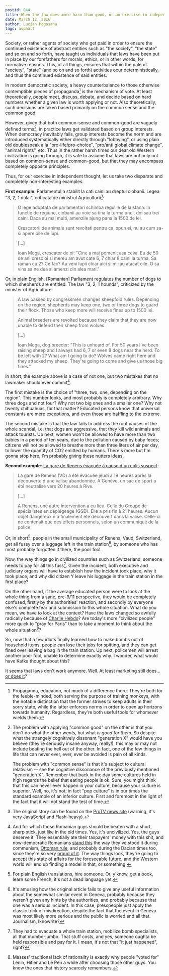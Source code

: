 ```yaml
---
postid: 044
title: When the law does more harm than good, or an exercise in independent thought
date: March 12, 2016
author: Lucian Mogoșanu
tags: asphalt
---
```


Society, or rather agents of society who get paid in order to ensure the
continued existence of abstract entities such as "the society", "the
state" and so on and so forth, have taught us individuals that laws have
been put in place by our forefathers for morals, ethics, or in other
words, for normative reasons. This, of all things, ensures that within
the pale of "society", "state" (and so on and so forth) activities ocur
deterministically, and thus the continued existence of said entities.

In modern democratic society, a heavy counterbalance to those otherwise
contemptible pieces of propaganda[^1] is the mechanism of vote. At least
theoretically, people meet, discuss, debate, and decide based on hard
numbers whether a given law is worth applying or not. Also
theoretically, such decisions are taken based primarily on the common
sense and the common good.

However, given that both common-sense and common-good are vaguely
defined terms[^2], in practice laws get validated based on group
interests. When democracy inevitably fails, group interests become the
norm and are introduced systematically either directly through
"lobbying", or using plain old doublespeak à la "pro-life/pro-choice",
"pro/anti global climate change", "animal rights", etc. Thus in the
rather harsh times our dear old Western civilization is going through,
it is safe to assume that laws are not only not based on common-sense
and common-good, but that they may encompass completely opposite
principles.

Thus, for our exercise in independent thought, let us take two disparate
and completely non-interesting examples.

**First example**: Parlamentul a stabilit la cati caini au dreptul
  ciobanii. Legea "3, 2, 1 dulai", criticata de ministrul
  Agriculturii[^3]:

> O lege adoptata de parlamentari schimba regulile de la stana. In
> functie de regiune, ciobanii au voie sa tina la turma unul, doi sau
> trei caini. Daca au mai multi, amenzile ajung pana la 1500 de lei.
>
> Crescatorii de animale sunt revoltati pentru ca, spun ei, nu au cum
> sa-si apere oile de lupi.
>
> [...]
>
> Ioan Moga, crescator de oi: "Cine a mai pomenit asa ceva. Eu de 50 de
> ani cresc oi si mereu am avut cate 6, 7 chiar 8 caini la turma. Sa
> raman cu 2? Ce fac? Au veni lupii chiar aici si mi-au atacat oile. O
> sa vina sa ne dea si amenzi din alea mari."

Or, in plain English. [Romanian] Parliament regulates the number of dogs
to which shepherds are entitled. The law "3, 2, 1 hounds", criticized by
the minister of Agriculture:

> A law passed by congressmen changes sheepfold rules. Depending on the
> region, shepherds may keep one, two or three dogs to guard their
> flock. Those who keep more will receive fines up to 1500 lei.
>
> Animal breeders are revolted because they claim that they are now
> unable to defend their sheep from wolves.
>
> [...]
>
> Ioan Moga, dog breeder: "This is unheard of. For 50 years I've been
> raising sheep and I always had 6, 7 or even 8 dogs near the herd. To
> be left with 2? What am I going to do? Wolves came right here and they
> attacked my sheep. They're going to come and give us those big fines."

In short, the example above is a case of not one, but two mistakes that
no lawmaker should ever commit[^4].

The first mistake is the choice of "three, two, one, depending on the
region". This number looks, and most probably is completely
arbitrary. Why three dogs and not four? Why not two big ones and a
smaller one? Why not twenty chihuahuas, for that matter? Educated
persons know that universal constants are mere exceptions, and even
those are baffling to the extreme.

The second mistake is that the law fails to address the root causes of
the whole scandal, i.e. that dogs are aggressive, that they kill wild
animals and attack tourists. Up next, women won't be allowed to have
more than two babies in a period of ten years, due to the pollution
caused by baby feces; citizens will not be allowed to breathe more than
three liters of air per day, to lower the quantity of CO2 emitted by
humans. There's more but I'm gonna stop here, I'm probably giving these
nutters ideas.

**Second example**:
  [La gare de Renens évacuée à cause d'un colis suspect][renens]:

> La gare de Renens (VD) a été évacuée jeudi à 19 heures après la
> découverte d'une valise abandonnée. A Genève, un sac de sport a été
> neutralisé vers 20 heures à Rive.
>
> [...]
>
> A Renens, une autre intervention a eu lieu. Celle du Groupe de
> spécialistes en dépiégeage (GSD). Elle a pris fin à 21 heures. Aucun
> objet dangereux n'a finalement été découvert dans la valise. Celle-ci
> ne contenait que des effets personnels, selon un communiqué de la
> police.

Or, in short[^5], people in the small municipality of Renens, Vaud,
Switzerland, get all fussy over a luggage left in the train station[^6],
by someone who has most probably forgotten it there, the poor fool.

Now, the way things go in civilized countries such as Switzerland,
someone needs to pay for all this fuss[^7]. Given the incident, both
executive and judiciary organs will have to establish how the incident
took place, why it took place, and why did citizen Y leave his luggage
in the train station in the first place?

On the other hand, if the average educated person were to look at the
whole thing from a sane, pre-9/11 perspective, they would be completely
confused, firstly by the authorities' reaction, and secondly by everyone
else's complete fear and submission to this whole situation. What do you
mean, we have to look at the context? Have the laws changed so awfully
radically because of [Charlie Hebdo][charlie-hebdo]? Are today's more
"civilized people" more quick to "pray for Paris" than to take a moment
to think about the whole situation[^8]?

So, now that a few idiots finally learned how to make bombs out of
household items, people can lose their jobs for spitting, and they can
get fined over leaving a bag in the train station. Up next, policemen
will arrest another poor fool, unable to determine exactly why. I
wonder, what would have Kafka thought about this?

It seems that laws don't work anymore. Well. At least
marketing still does... [or does it][marketing-failure]?

[^1]: Propaganda, education, not much of a difference there. They're
both for the feeble-minded, both serving the purpose of training
monkeys, with the notable distinction that the former strives to keep
adults in their sorry state, while the latter enforces norms in order to
open up horizons towards humanity. Regardless, they're both useful tools
for whomever wields them.

[^2]: The problem with applying "common good" on the other is that you
don't do what the other *wants*, but what *is good for them*. So despite
what the strangely cognitively dissonant "generation X" would have you
believe (they're seriously insane anyway, really!), this may or may not
include beating the hell out of the other. In fact, one of the few
things in life that can never ever, ever, ever be avoided is pain of all
kinds.

    The problem with "common sense" is that it's subject to cultural
    relativism -- see the cognitive dissonance of the previously
    mentioned "generation X". Remember that back in the day some
    cultures held in high regards the belief that eating people is
    ok. Sure, you might think that this can never ever happen in your
    culture, because your culture is superior. Well, no, it's not; in
    fact "pop culture" is in our times the standard example of an
    inferior culture. First and foremost in the light of the fact that
    it will not stand the test of time.

[^3]: The original story can be found on the
[ProTV news site][first-example] (warning, it's very JavaScript and
Flash-heavy).

[^4]: And for which those Romanian guys should be beaten with a short,
sharp stick, just like in the old times. Yes, it's uncivilized. Yes, the
guys deserve it. They essentially ate their taxpayers' money with this
shit, and now-democratic Romanians [stand this][balkans] the way they've
stood it during communism, [Ottoman rule][aferim], and probably during
the Dacian times too, since they're so very
[proud of it][nationalism]. The way things look, they're going to accept
this state of affairs for the foreseeable future, and the Western world
will end up finding a model in that, or something.

[^5]: For plain English translations, hire someone. Or, y'know, get a
book, learn some French, it's not a dead language yet.

[^6]: It's amusing how the original article fails to give any useful
information about the somewhat similar event in Geneva, probably because
they weren't given any hints by the authorities, and probably because
that one was a serious incident. In this case, presspeople just apply
the classic trick of misdirection, despite the fact that the event in
Geneva was most likely more serious and the public is worried and all
that. Journalism, Iknowrite?

[^7]: They had to evacuate a whole train station, mobilize bomb
specialists, all that mumbo-jumbo. That stuff costs, and yes, someone
oughta be held responsible and pay for it. I mean, it's not that "it
just happened", right?

[^8]: Masses' traditional lack of rationality is exactly why people
"voted for" Lenin, Hitler and Le Pen a while after choosing those other
guys. You know the ones that history scarcely remembers.

[first-example]: http://stirileprotv.ro/stiri/social/parlamentul-a-stabilit-la-cati-caini-au-dreptul-ciobanii-legea-3-2-1-dulai-criticata-de-ministrul-agriculturii.html

[balkans]: /posts/y02/03d-never-mind-the-balkans-heres-romania.html
[aferim]: /posts/y01/039-aferim.html
[nationalism]: /posts/y00/00b-romania-s-dumb-nationalism.html
[renens]: http://www.lematin.ch/suisse/suisse-romande/gare-renens-evacuee-cause-colis-suspect/story/31660962
[charlie-hebdo]: /posts/y01/037-charlie-hebdo.html
[marketing-failure]: /posts/y02/043-on-the-failure-of-marketing.html
